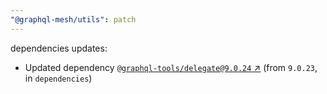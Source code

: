 ```yaml
---
"@graphql-mesh/utils": patch
---
```

dependencies updates:
  - Updated dependency [`@graphql-tools/delegate@9.0.24` ↗︎](https://www.npmjs.com/package/@graphql-tools/delegate/v/9.0.24) (from `9.0.23`, in `dependencies`)
